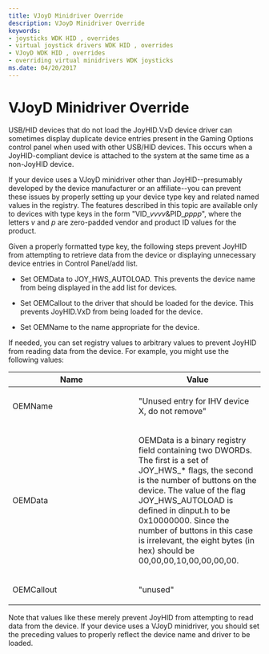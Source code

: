 ```yaml
---
title: VJoyD Minidriver Override
description: VJoyD Minidriver Override
keywords:
- joysticks WDK HID , overrides
- virtual joystick drivers WDK HID , overrides
- VJoyD WDK HID , overrides
- overriding virtual minidrivers WDK joysticks
ms.date: 04/20/2017
---
```


# VJoyD Minidriver Override





USB/HID devices that do not load the JoyHID.VxD device driver can sometimes display duplicate device entries present in the Gaming Options control panel when used with other USB/HID devices. This occurs when a JoyHID-compliant device is attached to the system at the same time as a non-JoyHID device.

If your device uses a VJoyD minidriver other than JoyHID--presumably developed by the device manufacturer or an affiliate--you can prevent these issues by properly setting up your device type key and related named values in the registry. The features described in this topic are available only to devices with type keys in the form "VID\_*vvvv*&PID\_*pppp*", where the letters *v* and *p* are zero-padded vendor and product ID values for the product.

Given a properly formatted type key, the following steps prevent JoyHID from attempting to retrieve data from the device or displaying unnecessary device entries in Control Panel/add list.

-   Set OEMData to JOY\_HWS\_AUTOLOAD. This prevents the device name from being displayed in the add list for devices.

-   Set OEMCallout to the driver that should be loaded for the device. This prevents JoyHID.VxD from being loaded for the device.

-   Set OEMName to the name appropriate for the device.

If needed, you can set registry values to arbitrary values to prevent JoyHID from reading data from the device. For example, you might use the following values:

<table>
<colgroup>
<col width="50%" />
<col width="50%" />
</colgroup>
<thead>
<tr class="header">
<th>Name</th>
<th>Value</th>
</tr>
</thead>
<tbody>
<tr class="odd">
<td><p>OEMName</p></td>
<td><p>"Unused entry for IHV device X, do not remove"</p></td>
</tr>
<tr class="even">
<td><p>OEMData</p></td>
<td><p>OEMData is a binary registry field containing two DWORDs. The first is a set of JOY_HWS_* flags, the second is the number of buttons on the device. The value of the flag JOY_HWS_AUTOLOAD is defined in dinput.h to be 0x10000000. Since the number of buttons in this case is irrelevant, the eight bytes (in hex) should be 00,00,00,10,00,00,00,00.</p></td>
</tr>
<tr class="odd">
<td><p>OEMCallout</p></td>
<td><p>"unused"</p></td>
</tr>
</tbody>
</table>

 

Note that values like these merely prevent JoyHID from attempting to read data from the device. If your device uses a VJoyD minidriver, you should set the preceding values to properly reflect the device name and driver to be loaded.

 

 




